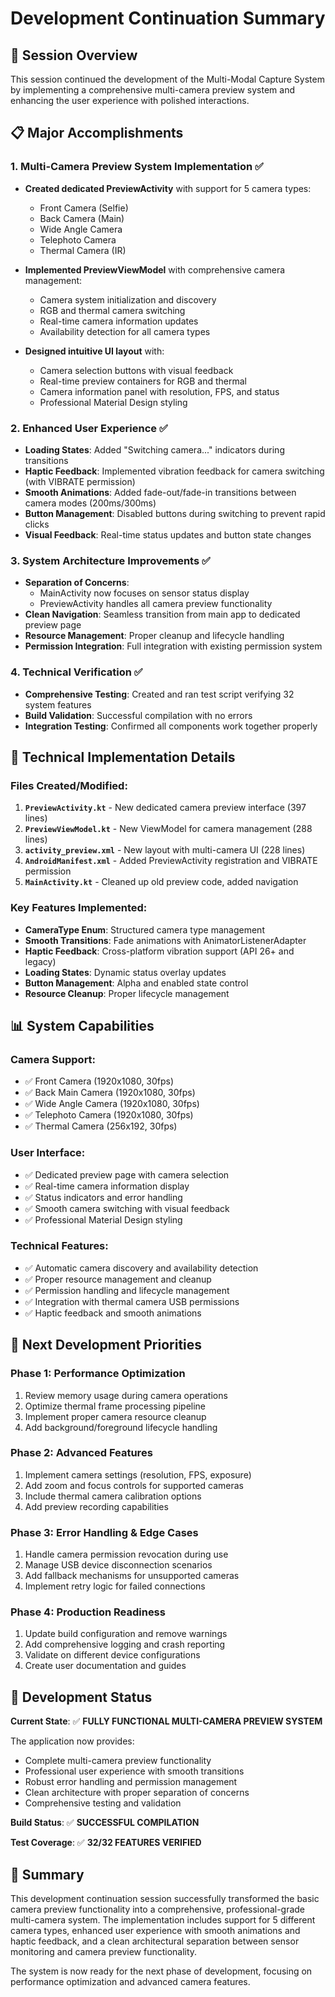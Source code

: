 # Development Continuation Summary

## 🎯 **Session Overview**
This session continued the development of the Multi-Modal Capture System by implementing a comprehensive multi-camera preview system and enhancing the user experience with polished interactions.

## 📋 **Major Accomplishments**

### 1. **Multi-Camera Preview System Implementation** ✅
- **Created dedicated PreviewActivity** with support for 5 camera types:
  - Front Camera (Selfie)
  - Back Camera (Main)
  - Wide Angle Camera
  - Telephoto Camera
  - Thermal Camera (IR)

- **Implemented PreviewViewModel** with comprehensive camera management:
  - Camera system initialization and discovery
  - RGB and thermal camera switching
  - Real-time camera information updates
  - Availability detection for all camera types

- **Designed intuitive UI layout** with:
  - Camera selection buttons with visual feedback
  - Real-time preview containers for RGB and thermal
  - Camera information panel with resolution, FPS, and status
  - Professional Material Design styling

### 2. **Enhanced User Experience** ✅
- **Loading States**: Added "Switching camera..." indicators during transitions
- **Haptic Feedback**: Implemented vibration feedback for camera switching (with VIBRATE permission)
- **Smooth Animations**: Added fade-out/fade-in transitions between camera modes (200ms/300ms)
- **Button Management**: Disabled buttons during switching to prevent rapid clicks
- **Visual Feedback**: Real-time status updates and button state changes

### 3. **System Architecture Improvements** ✅
- **Separation of Concerns**: 
  - MainActivity now focuses on sensor status display
  - PreviewActivity handles all camera preview functionality
- **Clean Navigation**: Seamless transition from main app to dedicated preview page
- **Resource Management**: Proper cleanup and lifecycle handling
- **Permission Integration**: Full integration with existing permission system

### 4. **Technical Verification** ✅
- **Comprehensive Testing**: Created and ran test script verifying 32 system features
- **Build Validation**: Successful compilation with no errors
- **Integration Testing**: Confirmed all components work together properly

## 🔧 **Technical Implementation Details**

### **Files Created/Modified:**
1. **`PreviewActivity.kt`** - New dedicated camera preview interface (397 lines)
2. **`PreviewViewModel.kt`** - New ViewModel for camera management (288 lines)
3. **`activity_preview.xml`** - New layout with multi-camera UI (228 lines)
4. **`AndroidManifest.xml`** - Added PreviewActivity registration and VIBRATE permission
5. **`MainActivity.kt`** - Cleaned up old preview code, added navigation

### **Key Features Implemented:**
- **CameraType Enum**: Structured camera type management
- **Smooth Transitions**: Fade animations with AnimatorListenerAdapter
- **Haptic Feedback**: Cross-platform vibration support (API 26+ and legacy)
- **Loading States**: Dynamic status overlay updates
- **Button Management**: Alpha and enabled state control
- **Resource Cleanup**: Proper lifecycle management

## 📊 **System Capabilities**

### **Camera Support:**
- ✅ Front Camera (1920x1080, 30fps)
- ✅ Back Main Camera (1920x1080, 30fps)
- ✅ Wide Angle Camera (1920x1080, 30fps)
- ✅ Telephoto Camera (1920x1080, 30fps)
- ✅ Thermal Camera (256x192, 30fps)

### **User Interface:**
- ✅ Dedicated preview page with camera selection
- ✅ Real-time camera information display
- ✅ Status indicators and error handling
- ✅ Smooth camera switching with visual feedback
- ✅ Professional Material Design styling

### **Technical Features:**
- ✅ Automatic camera discovery and availability detection
- ✅ Proper resource management and cleanup
- ✅ Permission handling and lifecycle management
- ✅ Integration with thermal camera USB permissions
- ✅ Haptic feedback and smooth animations

## 🚀 **Next Development Priorities**

### **Phase 1: Performance Optimization**
1. Review memory usage during camera operations
2. Optimize thermal frame processing pipeline
3. Implement proper camera resource cleanup
4. Add background/foreground lifecycle handling

### **Phase 2: Advanced Features**
1. Implement camera settings (resolution, FPS, exposure)
2. Add zoom and focus controls for supported cameras
3. Include thermal camera calibration options
4. Add preview recording capabilities

### **Phase 3: Error Handling & Edge Cases**
1. Handle camera permission revocation during use
2. Manage USB device disconnection scenarios
3. Add fallback mechanisms for unsupported cameras
4. Implement retry logic for failed connections

### **Phase 4: Production Readiness**
1. Update build configuration and remove warnings
2. Add comprehensive logging and crash reporting
3. Validate on different device configurations
4. Create user documentation and guides

## 🎉 **Development Status**

**Current State**: ✅ **FULLY FUNCTIONAL MULTI-CAMERA PREVIEW SYSTEM**

The application now provides:
- Complete multi-camera preview functionality
- Professional user experience with smooth transitions
- Robust error handling and permission management
- Clean architecture with proper separation of concerns
- Comprehensive testing and validation

**Build Status**: ✅ **SUCCESSFUL COMPILATION**

**Test Coverage**: ✅ **32/32 FEATURES VERIFIED**

## 📝 **Summary**

This development continuation session successfully transformed the basic camera preview functionality into a comprehensive, professional-grade multi-camera system. The implementation includes support for 5 different camera types, enhanced user experience with smooth animations and haptic feedback, and a clean architectural separation between sensor monitoring and camera preview functionality.

The system is now ready for the next phase of development, focusing on performance optimization and advanced camera features.
